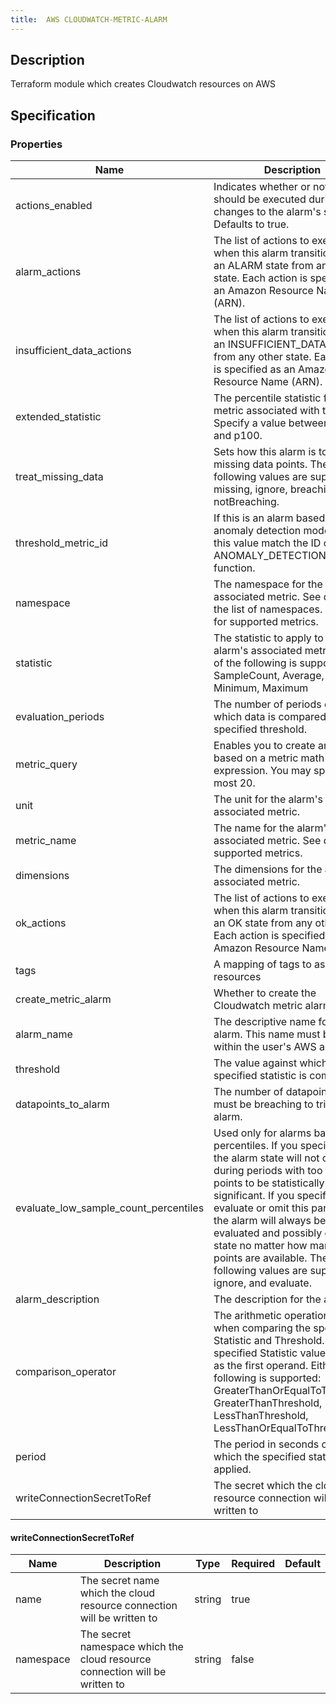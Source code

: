 ```yaml
---
title:  AWS CLOUDWATCH-METRIC-ALARM
---
```


## Description

Terraform module which creates Cloudwatch resources on AWS

## Specification


### Properties

 Name | Description | Type | Required | Default 
 ------------ | ------------- | ------------- | ------------- | ------------- 
 actions_enabled | Indicates whether or not actions should be executed during any changes to the alarm's state. Defaults to true. | bool | false |  
 alarm_actions | The list of actions to execute when this alarm transitions into an ALARM state from any other state. Each action is specified as an Amazon Resource Name (ARN). | list(string) | false |  
 insufficient_data_actions | The list of actions to execute when this alarm transitions into an INSUFFICIENT_DATA state from any other state. Each action is specified as an Amazon Resource Name (ARN). | list(string) | false |  
 extended_statistic | The percentile statistic for the metric associated with the alarm. Specify a value between p0.0 and p100. | string | false |  
 treat_missing_data | Sets how this alarm is to handle missing data points. The following values are supported: missing, ignore, breaching and notBreaching. | string | false |  
 threshold_metric_id | If this is an alarm based on an anomaly detection model, make this value match the ID of the ANOMALY_DETECTION_BAND function. | string | false |  
 namespace | The namespace for the alarm's associated metric. See docs for the list of namespaces. See docs for supported metrics. | string | false |  
 statistic | The statistic to apply to the alarm's associated metric. Either of the following is supported: SampleCount, Average, Sum, Minimum, Maximum | string | false |  
 evaluation_periods | The number of periods over which data is compared to the specified threshold. | number | true |  
 metric_query | Enables you to create an alarm based on a metric math expression. You may specify at most 20. | any | false |  
 unit | The unit for the alarm's associated metric. | string | false |  
 metric_name | The name for the alarm's associated metric. See docs for supported metrics. | string | false |  
 dimensions | The dimensions for the alarm's associated metric. | any | false |  
 ok_actions | The list of actions to execute when this alarm transitions into an OK state from any other state. Each action is specified as an Amazon Resource Name (ARN). | list(string) | false |  
 tags | A mapping of tags to assign to all resources | map(string) | false |  
 create_metric_alarm | Whether to create the Cloudwatch metric alarm | bool | false |  
 alarm_name | The descriptive name for the alarm. This name must be unique within the user's AWS account. | string | true |  
 threshold | The value against which the specified statistic is compared. | number | false |  
 datapoints_to_alarm | The number of datapoints that must be breaching to trigger the alarm. | number | false |  
 evaluate_low_sample_count_percentiles | Used only for alarms based on percentiles. If you specify ignore, the alarm state will not change during periods with too few data points to be statistically significant. If you specify evaluate or omit this parameter, the alarm will always be evaluated and possibly change state no matter how many data points are available. The following values are supported: ignore, and evaluate. | string | false |  
 alarm_description | The description for the alarm. | string | false |  
 comparison_operator | The arithmetic operation to use when comparing the specified Statistic and Threshold. The specified Statistic value is used as the first operand. Either of the following is supported: GreaterThanOrEqualToThreshold, GreaterThanThreshold, LessThanThreshold, LessThanOrEqualToThreshold. | string | true |  
 period | The period in seconds over which the specified statistic is applied. | string | false |  
 writeConnectionSecretToRef | The secret which the cloud resource connection will be written to | [writeConnectionSecretToRef](#writeConnectionSecretToRef) | false |  


#### writeConnectionSecretToRef

 Name | Description | Type | Required | Default 
 ------------ | ------------- | ------------- | ------------- | ------------- 
 name | The secret name which the cloud resource connection will be written to | string | true |  
 namespace | The secret namespace which the cloud resource connection will be written to | string | false |  
